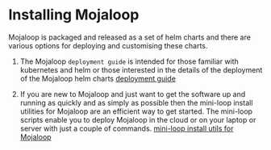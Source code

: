 # Installing Mojaloop 

Mojaloop is packaged and released as a set of helm charts and there are various options for deploying and customising these charts.  
1. The Mojaloop `deployment guide` is intended for those familiar with kubernetes and helm or those interested in the details of the deployment of the Mojaloop helm charts [deployment guide](https://docs.mojaloop.io/legacy/deployment-guide/)

2. If you are new to Mojaloop and just want to get the software up and running as quickly and as simply as possible then the mini-loop install utilities for Mojaloop are an efficient way to get started. The mini-loop scripts enable you to deploy Mojaloop in the cloud or on your laptop or server with just a couple of commands. [ mini-loop install utils for Mojaloop ](https://github.com/tdaly61/mini-loop)